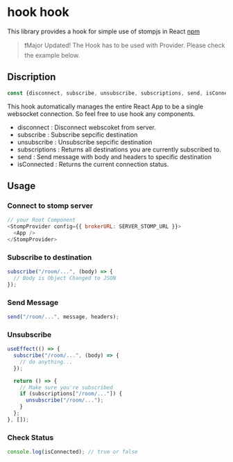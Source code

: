 # hook hook

This library provides a hook for simple use of stompjs in React [npm](https://www.npmjs.com/package/usestomp-hook)

> ❗️Major Updated! The Hook has to be used with Provider. Please check the example below.

## Discription

```js
const {disconnect, subscribe, unsubscribe, subscriptions, send, isConnected} = useStomp();
```

This hook automatically manages the entire React App to be a single websocket connection. So feel free to use hook any components.

- disconnect : Disconnect webscoket from server.
- subscribe : Subscribe sepcific destination
- unsubscribe : Unsubscribe sepcific destination
- subscriptions : Returns all destinations you are currently subscribed to.
- send : Send message with body and headers to specific destination
- isConnected : Returns the current connection status.

## Usage

### Connect to stomp server

```js
// your Root Component
<StompProvider config={{ brokerURL: SERVER_STOMP_URL }}>
  <App />
</StompProvider>
```

### Subscribe to destination

```js
subscribe("/room/...", (body) => {
  // Body is Object Changed to JSON
});
```

### Send Message

```js
send("/room/...", message, headers);
```

### Unsubscribe

```js
useEffect(() => {
  subscribe("/room/...", (body) => {
    // do anything...
  });

  return () => {
    // Make sure you're subscribed
    if (subscriptions["/room/..."]) {
      unsubscribe("/room/...");
    }
  };
}, []);
```

### Check Status

```js
console.log(isConnected); // true or false
```
